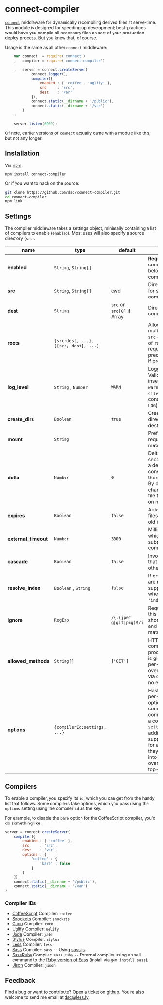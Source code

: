 # connect-compiler

[`connect`](http://senchalabs.github.com/connect/) middleware for dynamically recompiling derived files at serve-time. This module is designed for speeding up development; best-practices would have you compile all necessary files as part of your production deploy process. But you knew that, of course.

Usage is the same as all other `connect` middleware:

````js
    var connect  = require('connect')
    ,   compiler = require('connect-compiler')
    
    ,   server = connect.createServer(
            connect.logger(),
            compiler({
                enabled : [ 'coffee', 'uglify' ],
                src     : 'src',
                dest    : 'var'
            }),
            connect.static(__dirname + '/public'),
            connect.static(__dirname + '/var')
        )
    ;
    
    server.listen(6969);
````

Of note, earlier versions of `connect` actually came with a module like this, but not any longer.


## Installation

Via [npm](http://npmjs.org/):

````sh
npm install connect-compiler
````

Or if you want to hack on the source:

````sh
git clone https://github.com/dsc/connect-compiler.git
cd connect-compiler
npm link
````


## Settings

The compiler middleware takes a settings object, minimally containing a list of compilers to 
enable (`enabled`). Most uses will also specify a source directory (`src`).

<table>
    <thead>
        <tr>
            <th>
                name
            </th>
            <th>
                type
            </th>
            <th>
                default
            </th>
            <th>
                description
            </th>
        </tr>
    </thead>
    <tbody>
        <tr>
            <td>
                <strong>enabled</strong>
            </td>
            <td>
                <code>String</code>, <code>String[]</code>
            </td>
            <td></td>
            <td>
                <strong>Required</strong> Enabled compiler id(s). See below for included compilers.
            </td>
        </tr>
        <tr>
            <td>
                <strong>src</strong>
            </td>
            <td>
                <code>String</code>, <code>String[]</code>
            </td>
            <td>
                cwd
            </td>
            <td>
                Directories to search for source files to compile.
            </td>
        </tr>
        <tr>
            <td>
                <strong>dest</strong>
            </td>
            <td>
                <code>String</code>
            </td>
            <td>
                <code>src</code> or<br>
                <code>src[0]</code> if Array
            </td>
            <td>
                Directory to write compiled result.
            </td>
        </tr>
        <tr>
            <td>
                <strong>roots</strong>
            </td>
            <td>
                <code>{src:dest, ...}</code>,<br>
                <code>[[src, dest], ...]</code>
            </td>
            <td></td>
            <td>
                Allows you to specify multiple, ordered <code>src</code>-<code>dest</code> pairs. One of <code>roots</code> or <code>src</code> is required; <code>roots</code> takes precedence over <code>src</code> if present.
            </td>
        </tr>
        <tr>
            <td>
                <strong>log_level</strong>
            </td>
            <td>
                <code>String</code> , <code>Number</code>
            </td>
            <td>
                <code>WARN</code>
            </td>
            <td>
                Logging verbosity. Valid values (case-insensitive): <code>error</code>, <code>warn</code>, <code>info</code>, <code>debug</code>, <code>silent</code>, or a numeric constant (as found in <code>LOG</code>).
            </td>
        </tr>
        <tr>
            <td>
                <strong>create_dirs</strong>
            </td>
            <td>
                <code>Boolean</code>
            </td>
            <td>
                <code>true</code>
            </td>
            <td>
                Creates intermediate directories for destination files.
            </td>
        </tr>
        <tr>
            <td>
                <strong>mount</strong>
            </td>
            <td>
                <code>String</code>
            </td>
            <td></td>
            <td>
                Prefix trimmed off request path before matching/processing.
            </td>
        </tr>
        <tr>
            <td>
                <strong>delta</strong>
            </td>
            <td>
                <code>Number</code>
            </td>
            <td>
                <code>0</code>
            </td>
            <td>
                Delta <code>mtime</code> (in seconds) required for a derived file to be considered stale, and therefore recompiled. By default, any change will cause a file to be recompiled on next request.
            </td>
        </tr>
        <tr>
            <td>
                <strong>expires</strong>
            </td>
            <td>
                <code>Boolean</code>
            </td>
            <td>
                <code>false</code>
            </td>
            <td>
                Automatically treat files as stale if this old in secs.
            </td>
        </tr>
        <tr>
            <td>
                <strong>external_timeout</strong>
            </td>
            <td>
                <code>Number</code>
            </td>
            <td>
                <code>3000</code>
            </td>
            <td>
                Milliseconds after which to kill subprocess commands.
            </td>
        </tr>
        <tr>
            <td>
                <strong>cascade</strong>
            </td>
            <td>
                <code>Boolean</code>
            </td>
            <td>
                <code>false</code>
            </td>
            <td>
                Invoke all compilers that match? otherwise, only first.
            </td>
        </tr>
        <tr>
            <td>
                <strong>resolve_index</strong>
            </td>
            <td>
                <code>Boolean</code> , <code>String</code>
            </td>
            <td>
                <code>false</code>
            </td>
            <td>
                If <code>true</code>-y, directories are resolved with the supplied filename, where <code>true</code> maps to <code>'index.html'</code>.
            </td>
        </tr>
        <tr>
            <td>
                <strong>ignore</strong>
            </td>
            <td>
                <code>RegExp</code>
            </td>
            <td>
                <code>/\.(jpe?g|gif|png)$/i</code>
            </td>
            <td>
                Requests matching this pattern are short-circuit ignored, and no compiler matching occurs.
            </td>
        </tr>
        <tr>
            <td>
                <strong>allowed_methods</strong>
            </td>
            <td>
                <code>String[]</code>
            </td>
            <td>
                <code>['GET']</code>
            </td>
            <td>
                HTTP methods compiler should process. This setting is global-only -- per-compiler overrides specified via <code>options</code> will have no effect.
            </td>
        </tr>
        <tr>
            <td>
                <strong>options</strong>
            </td>
            <td>
                <code>{compilerId:settings, ...}</code>
            </td>
            <td></td>
            <td>
                Hash of additional per-compiler options, mapped by compiler id. Each compiler is supplied a copy of the <code>settings</code> object; if additional options are supplied in this way for a given compiler, they will be merged into the settings (and override any colliding top-level keys).
            </td>
        </tr>
    </tbody>
</table>



## Compilers

To enable a compiler, you specify its `id`, which you can get from the handy list that follows. Some
compilers take options, which you pass using the `options` setting using the compiler `id` as the
key.

For example, to disable the `bare` option for the CoffeeScript compiler, you'd do something like:

````js
server = connect.createServer(
    compiler({
        enabled : [ 'coffee' ],
        src     : 'src',
        dest    : 'var',
        options : {
            'coffee' : {
                'bare' : false
            }
        }
    }),
    connect.static(__dirname + '/public'),
    connect.static(__dirname + '/var')
)
````

### Compiler IDs

-   [CoffeeScript](http://coffeescript.org/) Compiler: `coffee`
-   [Snockets](http://github.com/TrevorBurnham/snockets) Compiler: `snockets`
-   [Coco](http://satyr.github.com/coco/) Compiler: `coco`
-   [Uglify](https://github.com/mishoo/UglifyJS) Compiler: `uglify`
-   [Jade](http://jade-lang.com/) Compiler: `jade`
-   [Stylus](http://learnboost.github.com/stylus/) Compiler: `stylus`
-   [Less](http://lesscss.org/) Compiler: `less`
-   [Sass](http://sass-lang.com/) Compiler: `sass` -- Using [sass.js](https://github.com/visionmedia/sass.js).
-   [SassRuby](http://sass-lang.com/) Compiler: `sass_ruby` -- External compiler using a shell command to 
    the [Ruby version of Sass](http://sass-lang.com/download.html) (install via `gem install sass`).
-   [Jison](http://zaach.github.com/jison/) Compiler: `jison`


## Feedback

Find a bug or want to contribute? Open a ticket on [github](http://github.com/dsc/connect-compiler). 
You're also welcome to send me email at [dsc@less.ly](mailto:dsc@less.ly?subject=connect-compiler).

